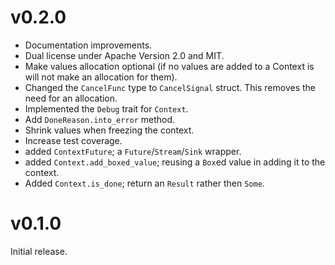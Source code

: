 # v0.2.0

* Documentation improvements.
* Dual license under Apache Version 2.0 and MIT.
* Make values allocation optional (if no values are added to a Context is will
  not make an allocation for them).
* Changed the `CancelFunc` type to `CancelSignal` struct. This removes the need
  for an allocation.
* Implemented the `Debug` trait for `Context`.
* Add `DoneReason.into_error` method.
* Shrink values when freezing the context.
* Increase test coverage.
* added `ContextFuture`; a `Future`/`Stream`/`Sink` wrapper.
* added `Context.add_boxed_value`; reusing a `Box`ed value in adding it to the
  context.
* Added `Context.is_done`; return an `Result` rather then `Some`.

# v0.1.0

Initial release.
